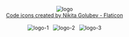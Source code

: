<span align="center">
  
<img src="#" alt="logo"></img>
<br>
<a href="https://www.flaticon.com/free-icons/code" title="code icons">Code icons created by Nikita Golubev - Flaticon</a>
<br>
<br>
<img src="#" alt="logo-1"></img> &nbsp; <img src="#" alt="logo-2"></img> &nbsp; <img src="#" alt="logo-3"></img>
<br>
  
</span>
